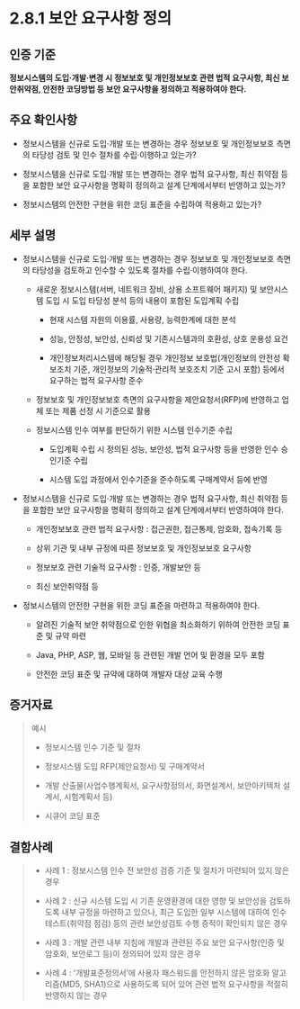 # 2.8.1 보안 요구사항 정의

## 인증 기준

**정보시스템의 도입·개발·변경 시 정보보호 및 개인정보보호 관련 법적 요구사항, 최신 보안취약점, 안전한 코딩방법 등 보안 요구사항을 정의하고 적용하여야 한다.**

## 주요 확인사항

- 정보시스템을 신규로 도입·개발 또는 변경하는 경우 정보보호 및 개인정보보호 측면의 타당성 검토 및 인수 절차를 수립·이행하고 있는가?

- 정보시스템을 신규로 도입·개발 또는 변경하는 경우 법적 요구사항, 최신 취약점 등을 포함한 보안 요구사항을 명확히 정의하고 설계 단계에서부터 반영하고 있는가?

- 정보시스템의 안전한 구현을 위한 코딩 표준을 수립하여 적용하고 있는가?

## 세부 설명

- 정보시스템을 신규로 도입·개발 또는 변경하는 경우 정보보호 및 개인정보보호 측면의 타당성을 검토하고 인수할 수 있도록 절차를 수립·이행하여야 한다.

    - 새로운 정보시스템(서버, 네트워크 장비, 상용 소프트웨어 패키지) 및 보안시스템 도입 시 도입 타당성 분석 등의 내용이 포함된 도입계획 수립

        - 현재 시스템 자원의 이용률, 사용량, 능력한계에 대한 분석

        - 성능, 안정성, 보안성, 신뢰성 및 기존시스템과의 호환성, 상호 운용성 요건

        - 개인정보처리시스템에 해당될 경우 개인정보 보호법(개인정보의 안전성 확보조치 기준, 개인정보의 기술적·관리적 보호조치 기준 고시 포함) 등에서 요구하는 법적 요구사항 준수

    - 정보보호 및 개인정보보호 측면의 요구사항을 제안요청서(RFP)에 반영하고 업체 또는 제품 선정 시 기준으로 활용

    - 정보시스템 인수 여부를 판단하기 위한 시스템 인수기준 수립

        - 도입계획 수립 시 정의된 성능, 보안성, 법적 요구사항 등을 반영한 인수 승인기준 수립

        - 시스템 도입 과정에서 인수기준을 준수하도록 구매계약서 등에 반영

- 정보시스템을 신규로 도입·개발 또는 변경하는 경우 법적 요구사항, 최신 취약점 등을 포함한 보안 요구사항을 명확히 정의하고 설계 단계에서부터 반영하여야 한다.

    - 개인정보보호 관련 법적 요구사항 : 접근권한, 접근통제, 암호화, 접속기록 등

    - 상위 기관 및 내부 규정에 따른 정보보호 및 개인정보보호 요구사항

    - 정보보호 관련 기술적 요구사항 : 인증, 개발보안 등

    - 최신 보안취약점 등

- 정보시스템의 안전한 구현을 위한 코딩 표준을 마련하고 적용하여야 한다.

    - 알려진 기술적 보안 취약점으로 인한 위협을 최소화하기 위하여 안전한 코딩 표준 및 규약 마련

    - Java, PHP, ASP, 웹, 모바일 등 관련된 개발 언어 및 환경을 모두 포함

    - 안전한 코딩 표준 및 규약에 대하여 개발자 대상 교육 수행

## 증거자료

> 예시
>
> - 정보시스템 인수 기준 및 절차
>
> - 정보시스템 도입 RFP(제안요청서) 및 구매계약서
>
> - 개발 산출물(사업수행계획서, 요구사항정의서, 화면설계서, 보안아키텍처 설계서, 시험계획서 등)
>
> - 시큐어 코딩 표준

## 결함사례

> - 사례 1 : 정보시스템 인수 전 보안성 검증 기준 및 절차가 마련되어 있지 않은 경우
>
> - 사례 2 : 신규 시스템 도입 시 기존 운영환경에 대한 영향 및 보안성을 검토하도록 내부 규정을 마련하고 있으나, 최근 도입한 일부 시스템에 대하여 인수테스트(취약점 점검) 등의 관련 보안성검토 수행 증적이 확인되지 않은 경우
>
> - 사례 3 : 개발 관련 내부 지침에 개발과 관련된 주요 보안 요구사항(인증 및 암호화, 보안로그 등)이 정의되어 있지 않은 경우
>
> - 사례 4 : ʻ개발표준정의서ʼ에 사용자 패스워드를 안전하지 않은 암호화 알고리즘(MD5, SHA1)으로 사용하도록 되어 있어 관련 법적 요구사항을 적절히 반영하지 않는 경우
